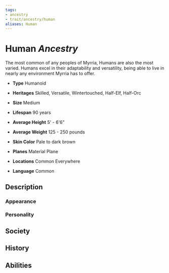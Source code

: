 ```yaml
---
tags:
- ancestry
- trait/ancestry/human
aliases: Human
---
```

# Human *Ancestry*

The most common of any peoples of Myrria, Humans are also the most varied. Humans excel in their adaptability and versatility, being able to live in nearly any environment Myrria has to offer.

- **Type** Humanoid
- **Heritages** Skilled, Versatile, Wintertouched, Half-Elf, Half-Orc

- **Size** Medium
- **Lifespan** 90 years
- **Average Height** 5' - 6'6"
- **Average Weight** 125 - 250 pounds
- **Skin Color** Pale to dark brown

- **Planes** Material Plane
- **Locations** Common Everywhere
- **Language** Common

## Description
### Appearance


### Personality

## Society

## History

## Abilities
